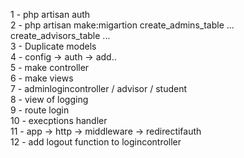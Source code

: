 1 - php artisan auth
<br>
2 - php artisan make:migartion create_admins_table ... create_advisors_table ... 
<br>
3 - Duplicate models
<br>
4 - config -> auth -> add..
<br>
5 - make controller
<br>
6 - make views
<br>
7 - adminlogincontroller / advisor / student
<br>
8 - view of logging
<br>
9 - route login
<br>
10 - execptions handler
<br>
11 - app -> http -> middleware -> redirectifauth
<br>
12 - add logout function to logincontroller
<br>
